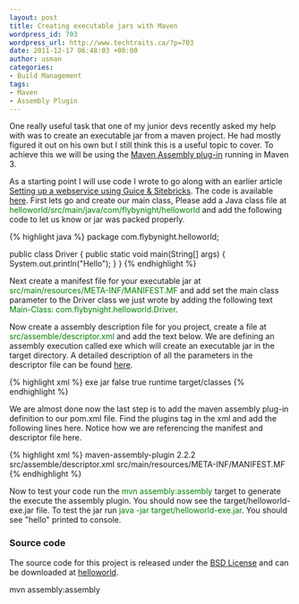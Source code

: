 ```yaml
--- 
layout: post
title: Creating executable jars with Maven
wordpress_id: 703
wordpress_url: http://www.techtraits.ca/?p=703
date: 2011-12-17 06:48:03 +00:00
author: usman
categories: 
- Build Management
tags:
- Maven
- Assembly Plugin
---
```

<p style="text-align: justify;">

One really useful task that one of my junior devs recently asked my help with was to create an executable jar from a maven project. He had mostly figured it out on his own but I still think this is a useful topic to cover. To achieve this we will be using the <a href="http://maven.apache.org/plugins/maven-assembly-plugin/" title="Maven assembley plugin" target="_blank">Maven Assembly plug-in</a> running in Maven 3.</p>



<!--more-->

<p style="text-align: justify;">

As a starting point I will use code I wrote to go along with an earlier article <a href="http://www.techtraits.ca/five-minute-guide-to-setting-up-a-java-webserver/" target="_blank">Setting up a webservice using Guice & Sitebricks</a>. The code is available <a href="http://www.techtraits.ca/wp-content/uploads/2011/06/helloworld.zip" target="_blank">here</a>. First lets go and create our main class, Please add a Java class file at <font color="green">helloworld/src/main/java/com/flybynight/helloworld</font> and add the following code to let us know or jar was packed properly.</p> 



{% highlight java %}
package com.flybynight.helloworld;

public class Driver {
	public static void main(String[] args) {
		System.out.println("Hello");
	}
}
{% endhighlight %}
&nbsp;

<p style="text-align: justify;">

Next create a manifest file for your executable jar at <font color="green">src/main/resources/META-INF/MANIFEST.MF</font> and add set the main class parameter to the Driver class we just wrote by adding the following text <font color="green">Main-Class: com.flybynight.helloworld.Driver</font>.</p>



<p style="text-align: justify;">

Now create a assembly description file for you project, create a file at <font color="green">src/assemble/descriptor.xml</font> and add the text below. We are defining an assembly execution called exe which will create an executable jar in the target directory. A detailed description of all the parameters in the descriptor file can be found <a href="http://maven.apache.org/plugins/maven-assembly-plugin/assembly.html" title="Assembly Usage" target="_blank">here</a>.</p>

{% highlight xml %}
<assembly>
  <id>exe</id>
  <formats>
    <format>jar</format>
  </formats>
  <includeBaseDirectory>false</includeBaseDirectory>
  <dependencySets>
    <dependencySet>
      <outputDirectory></outputDirectory>
      <outputFileNameMapping></outputFileNameMapping>
      <unpack>true</unpack>
      <scope>runtime</scope>
      <includes>
      </includes>
    </dependencySet>
  </dependencySets>
  <fileSets>
    <fileSet>
      <directory>target/classes</directory>
      <outputDirectory></outputDirectory>
    </fileSet>
  </fileSets>
</assembly>
{% endhighlight %}
&nbsp;



<p style="text-align: justify;">

We are almost done now the last step is to add the maven assembly plug-in definition to our pom.xml file. Find the plugins tag in the xml and add the following lines here. Notice how we are referencing the manifest and descriptor file here. </p>



{% highlight xml %}
<plugin>
    <artifactId>maven-assembly-plugin</artifactId>
    <version>2.2.2</version>
    <configuration>
        <descriptors>
            <descriptor>src/assemble/descriptor.xml</descriptor>
        </descriptors>
        <archive>
            <manifestFile>src/main/resources/META-INF/MANIFEST.MF</manifestFile>
        </archive>
    </configuration>
</plugin>
{% endhighlight %}
&nbsp;




<p style="text-align: justify;">

Now to test your code run the <font color="green">mvn assembly:assembly</font> target to generate the execute the assembly plugin. You should now see the target/helloworld-exe.jar file. To test the jar run <font color="green">java -jar target/helloworld-exe.jar</font>. You should see "hello" printed to console.</p>



<h3>Source code</h3>

The source code for this project is released under the <a href='http://www.techtraits.ca/wp-content/uploads/2011/11/Licensing.txt'>BSD License</a> and can be downloaded at <a href='http://www.techtraits.com/wp-content/uploads/2011/12/helloworld.zip'>helloworld</a>.



mvn assembly:assembly
